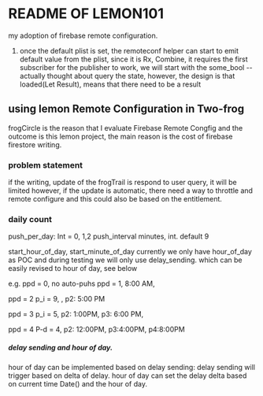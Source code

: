 #  README OF LEMON101
my adoption of firebase remote configuration.

1. once the default plist is set, the remoteconf helper can start to emit
default value from the plist, 
since it is Rx, Combine, it requires the first subscriber for 
the publisher to work, we will start with the some_bool
-- actually thought about query the state, however, the design is that 
loaded(Let Result), means that there need to be a result

## using lemon Remote Configuration in Two-frog 
frogCircle is the reason that I evaluate Firebase Remote Congfig and the outcome 
is this lemon project, the main reason is the cost of firebase firestore writing.
### problem statement 
if the writing, update of the frogTrail is respond to user query, it will be limited
however, if the update is automatic, there need a way to throttle and remote configure
and this could also be based on the entitlement.

### daily count
push_per_day: Int = 0, 1,2
push_interval minutes, int. default 9

start_hour_of_day, start_minute_of_day
currently we only have hour_of_day as POC and during testing we will only use
delay_sending. which can be easily revised to hour of day, see below

e.g. ppd = 0, no auto-puhs
ppd = 1, 8:00 AM,

ppd = 2 
p_i  = 9, , p2: 5:00 PM

ppd = 3
p_i = 5, p2: 1:00PM,  p3: 6:00 PM, 

ppd = 4
P-d = 4, p2: 12:00PM, p3:4:00PM, p4:8:00PM

##### delay sending and hour of day.
hour of day can be implemented based on delay sending:
delay sending will trigger based on delta of delay.
hour of day can set the delay delta based on current time Date() and the hour of
day.

